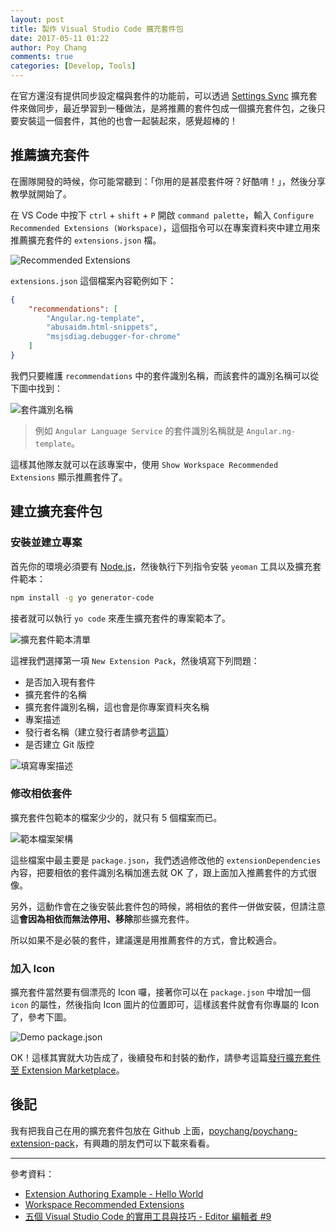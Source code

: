 ```yaml
---
layout: post
title: 製作 Visual Studio Code 擴充套件包
date: 2017-05-11 01:22
author: Poy Chang
comments: true
categories: [Develop, Tools]
---
```

在官方還沒有提供同步設定檔與套件的功能前，可以透過 [Settings Sync](https://marketplace.visualstudio.com/items?itemName=Shan.code-settings-sync) 擴充套件來做同步，最近學習到一種做法，是將推薦的套件包成一個擴充套件包，之後只要安裝這一個套件，其他的也會一起裝起來，感覺超棒的！

## 推薦擴充套件

在團隊開發的時候，你可能常聽到：「你用的是甚麼套件呀？好酷唷！」，然後分享教學就開始了。

在 VS Code 中按下 `ctrl` + `shift` + `P` 開啟 `command palette`，輸入 `Configure Recommended Extensions (Workspace)`，這個指令可以在專案資料夾中建立用來推薦擴充套件的 `extensions.json` 檔。 

![Recommended Extensions](http://i.imgur.com/P1oPmYQ.png)

`extensions.json` 這個檔案內容範例如下：

```json
{
    "recommendations": [
        "Angular.ng-template",
        "abusaidm.html-snippets",
        "msjsdiag.debugger-for-chrome"
    ]
}
```

我們只要維護 `recommendations` 中的套件識別名稱，而該套件的識別名稱可以從下圖中找到：

![套件識別名稱](http://i.imgur.com/hGrRk5a.png)

>例如 `Angular Language Service` 的套件識別名稱就是 `Angular.ng-template`。

這樣其他隊友就可以在該專案中，使用 `Show Workspace Recommended Extensions` 顯示推薦套件了。

## 建立擴充套件包

### 安裝並建立專案

首先你的環境必須要有 [Node.js](https://nodejs.org/en/)，然後執行下列指令安裝 `yeoman` 工具以及擴充套件範本：

```bash
npm install -g yo generator-code
```

接者就可以執行 `yo code` 來產生擴充套件的專案範本了。

![擴充套件範本清單](http://i.imgur.com/sweluaQ.png)

這裡我們選擇第一項 `New Extension Pack`，然後填寫下列問題：

* 是否加入現有套件
* 擴充套件的名稱
* 擴充套件識別名稱，這也會是你專案資料夾名稱
* 專案描述
* 發行者名稱（建立發行者請參考[這篇](../publish-extension-to-visual-studio-marketplace/)）
* 是否建立 Git 版控

![填寫專案描述](http://i.imgur.com/2cVoHU8.png)

### 修改相依套件

擴充套件包範本的檔案少少的，就只有 5 個檔案而已。

![範本檔案架構](http://i.imgur.com/JTcJaAA.png)

這些檔案中最主要是 `package.json`，我們透過修改他的 `extensionDependencies` 內容，把要相依的套件識別名稱加進去就 OK 了，跟上面加入推薦套件的方式很像。

另外，這動作會在之後安裝此套件包的時候，將相依的套件一併做安裝，但請注意這**會因為相依而無法停用、移除**那些擴充套件。

所以如果不是必裝的套件，建議還是用推薦套件的方式，會比較適合。

### 加入 Icon

擴充套件當然要有個漂亮的 Icon 囉，接著你可以在 `package.json` 中增加一個 `icon` 的屬性，然後指向 Icon 圖片的位置即可，這樣該套件就會有你專屬的 Icon了，參考下圖。

![Demo package.json](http://i.imgur.com/YM5VUKK.png)

OK！這樣其實就大功告成了，後續發布和封裝的動作，請參考這篇[發行擴充套件至 Extension Marketplace](../publish-extension-to-visual-studio-marketplace/)。

## 後記

我有把我自己在用的擴充套件包放在 Github 上面，[poychang/poychang-extension-pack](https://github.com/poychang/poychang-extension-pack)，有興趣的朋友們可以下載來看看。

----------

參考資料：

* [Extension Authoring Example - Hello World](https://code.visualstudio.com/docs/extensions/example-hello-world)
* [Workspace Recommended Extensions](https://code.visualstudio.com/docs/editor/extension-gallery#_workspace-recommended-extensions)
* [五個 Visual Studio Code 的實用工具與技巧 - Editor 編輯者 #9](https://www.youtube.com/watch?v=zzon9KS90Dk)
